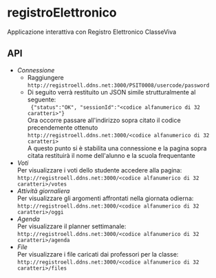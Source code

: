 # registroElettronico
Applicazione interattiva con Registro Elettronico ClasseViva

## API

* *Connessione*
  * Raggiungere `http://registroell.ddns.net:3000/PSIT0008/usercode/password`
  * Di seguito verrà restituito un JSON simile strutturalmente al seguente:<br />
    ` {"status":"OK", "sessionId":"<codice alfanumerico di 32 caratteri>"}` <br />
    Ora occorre passare all'indirizzo sopra citato il codice precendemente ottenuto<br />
    `http://registroell.ddns.net:3000/<codice alfanumerico di 32 caratteri>`<br />
    A questo punto si è stabilita una connessione e la pagina sopra citata restituirà il nome dell'alunno e la scuola frequentante
* *Voti*<br />
  Per visualizzare i voti dello studente accedere alla pagina:<br />
  `http://registroell.ddns.net:3000/<codice alfanumerico di 32 caratteri>/votes`
* *Attività giornaliera*<br />
	Per visualizzare gli argomenti affrontati nella giornata odierna:<br />
  `http://registroell.ddns.net:3000/<codice alfanumerico di 32 caratteri>/oggi`
* *Agenda*<br />
  Per visualizzare il planner settimanale:<br />
  `http://registroell.ddns.net:3000/<codice alfanumerico di 32 caratteri>/agenda`
* *File*<br />
  Per visualizzare i file caricati dai professori per la classe:<br />
  `http://registroell.ddns.net:3000/<codice alfanumerico di 32 caratteri>/files`
